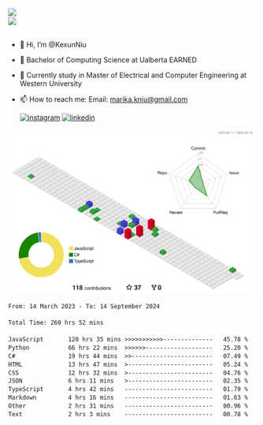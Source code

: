 <a href="https://github.com/anuraghazra/github-readme-stats">
  <img align="center" src="https://github-readme-stats.vercel.app/api?username=KexunNiu&show_icons=true" />
</a>
</br>
<a href="https://github.com/anuraghazra/github-readme-stats">
  <img align="center" src="https://github-readme-stats.vercel.app/api/top-langs/?username=KexunNiu" />
</a>

</br>
</br>

- 👋 Hi, I’m @KexunNiu
- 👀 Bachelor of Computing Science at Ualberta EARNED
- 🌱 Currently study in Master of Electrical and Computer Engineering at Western University
- 📫 How to reach me: Email: marika.kniu@gmail.com
  
  [![instagram](https://github.com/shikhar1020jais1/Git-Social/blob/master/Icons/Instagram1.png (Instagram))][1] [![linkedin](https://github.com/shikhar1020jais1/Git-Social/blob/master/Icons/LinkedIn1.png (LinkedIn))][2]

<!-- To Link your profile to the media buttons -->

[1]: https://www.instagram.com/barryn719_
[2]: https://www.linkedin.com/in/kexun-niu



![](./profile-3d-contrib/profile-gitblock.svg)

<!--START_SECTION:waka-->

```txt
From: 14 March 2023 - To: 14 September 2024

Total Time: 260 hrs 52 mins

JavaScript       120 hrs 35 mins >>>>>>>>>>>--------------   45.78 %
Python           66 hrs 22 mins  >>>>>>-------------------   25.20 %
C#               19 hrs 44 mins  >>-----------------------   07.49 %
HTML             13 hrs 47 mins  >------------------------   05.24 %
CSS              12 hrs 32 mins  >------------------------   04.76 %
JSON             6 hrs 11 mins   >------------------------   02.35 %
TypeScript       4 hrs 42 mins   -------------------------   01.79 %
Markdown         4 hrs 16 mins   -------------------------   01.63 %
Other            2 hrs 31 mins   -------------------------   00.96 %
Text             2 hrs 3 mins    -------------------------   00.78 %
```

<!--END_SECTION:waka-->

